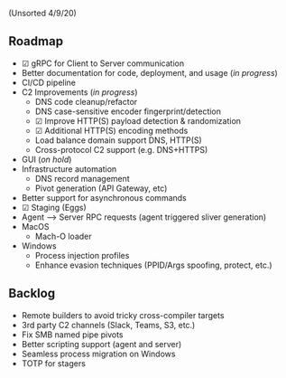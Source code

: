 (Unsorted 4/9/20)

## Roadmap

* ☑ gRPC for Client to Server communication
* Better documentation for code, deployment, and usage (_in progress_)
* CI/CD pipeline
* C2 Improvements (_in progress_)
  * DNS code cleanup/refactor
  * DNS case-sensitive encoder fingerprint/detection
  * ☑ Improve HTTP(S) payload detection & randomization
  * ☑ Additional HTTP(S) encoding methods
  * Load balance domain support DNS, HTTP(S)
  * Cross-protocol C2 support (e.g. DNS+HTTPS)
* GUI (_on hold_)
* Infrastructure automation
  * DNS record management 
  * Pivot generation (API Gateway, etc)
* Better support for asynchronous commands
* ☑ Staging (Eggs)
* Agent --> Server RPC requests (agent triggered sliver generation)
* MacOS
  * Mach-O loader
* Windows
  * Process injection profiles
  * Enhance evasion techniques (PPID/Args spoofing, protect, etc.)

## Backlog

* Remote builders to avoid tricky cross-compiler targets 
* 3rd party C2 channels (Slack, Teams, S3, etc.)
* Fix SMB named pipe pivots
* Better scripting support (agent and server)
* Seamless process migration on Windows
* TOTP for stagers